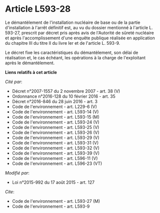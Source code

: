 # Article L593-28

Le démantèlement de l'installation nucléaire de base ou de la partie d'installation à l'arrêt définitif est, au vu du dossier
mentionné à l'article L. 593-27, prescrit par décret pris après avis de l'Autorité de sûreté nucléaire et après
l'accomplissement d'une enquête publique réalisée en application du chapitre III du titre II du livre Ier et de l'article L.
593-9. 

Le décret fixe les caractéristiques du démantèlement, son délai de réalisation et, le cas échéant, les opérations à la charge
de l'exploitant après le démantèlement.

**Liens relatifs à cet article**

_Cité par_:

  - Décret n°2007-1557 du 2 novembre 2007 - art. 38 (V)
  - Ordonnance n°2016-128 du 10 février 2016 - art. 35
  - Décret n°2016-846 du 28 juin 2016 - art. 3
  - Code de l'environnement - art. L229-6 (V)
  - Code de l'environnement - art. L593-14 (V)
  - Code de l'environnement - art. L593-15 (M)
  - Code de l'environnement - art. L593-24 (V)
  - Code de l'environnement - art. L593-25 (V)
  - Code de l'environnement - art. L593-26 (V)
  - Code de l'environnement - art. L593-29 (V)
  - Code de l'environnement - art. L593-31 (V)
  - Code de l'environnement - art. L593-32 (V)
  - Code de l'environnement - art. L593-39 (V)
  - Code de l'environnement - art. L596-11 (V)
  - Code de l'environnement - art. L596-23 (VT)

_Modifié par_:

  - Loi n°2015-992 du 17 août 2015 - art. 127

_Cite_:

  - Code de l'environnement - art. L593-27 (M)
  - Code de l'environnement - art. L593-9
